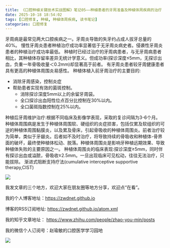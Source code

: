 ```yaml
---
title: 《口腔种植关键技术实战图解》笔记05——种植患者的牙周准备及种植体周疾病的治疗
date: 2025-10-18 18:54:02
tags: [口腔修复, 种植, 种植体周疾病, 读书笔记]
categories: 口腔修复
---
```

牙周病是最常见两大口腔疾病之一。牙周炎导致的失牙约占成人拔牙总量的40%。
慢性牙周炎患者种植治疗成功率显著低于无牙周炎病史者。侵袭性牙周炎患者的种植治疗成功率最低。
种植时已经过治疗的牙周病患者，与无牙周病患者相比，其种植体存留率差异无统计学意义。但成功率(探诊深度≤5mm，无探诊出血，负重一年骨吸收量＜0.2mm)却显著高于前者。
有牙周炎患者较牙周健康患者具有更高的种植体周围炎易感性。
种植体植入前牙周治疗的主要目的:
- 消除牙周感染，控制炎症
- 帮助患者实现有效的菌斑控制。
    - 消除探诊深度5mm以上的余留牙周袋。
    - 全口探诊出血阳性位点百分比控制在30%以内。
    - 全口菌斑指数控制在25%以内。

种植后牙周维护治疗:根据不同临床及影像学表现，采取的复诊间隔为3-6个月。
种植体周围病是发生于种植体周围软、硬组织的炎症损害，包括仅累及软组织的可逆的种植体周围黏膜炎，以及累及骨床，引起骨吸收的种植体周围炎。前者治疗较为简单，类似于牙龈炎。后者如不及时治疗，将导致持续的骨吸收和种植体-骨界面的破坏，最终使种植体松动、脱落。种植体周围炎是影响牙种植远期效果、导致种植体失败的主要原因之一。
种植体周围炎的临床表现:探诊深度≥5mm，同时伴有探诊出血或溢脓，骨吸收≥2.5mm。一旦出现临床可见松动，往往无法治疗，只能拔除。
渐进式阻断支持疗法(cumulative interceptive supportive therapy,CIST)

![](https://zymblog-1258069789.cos.ap-chengdu.myqcloud.com/blog0467-implant/01.jpg)





我发文章的三个地方，欢迎大家在朋友圈等地方分享，欢迎点“在看”。

我的个人博客地址：https://zwdnet.github.io

博客的RSS订阅地址: https://zwdnet.github.io/atom.xml

我的知乎文章地址： https://www.zhihu.com/people/zhao-you-min/posts

我的微信个人订阅号：赵瑜敏的口腔医学学习园地

![](https://zymblog-1258069789.cos.ap-chengdu.myqcloud.com/other/wx.jpg)
